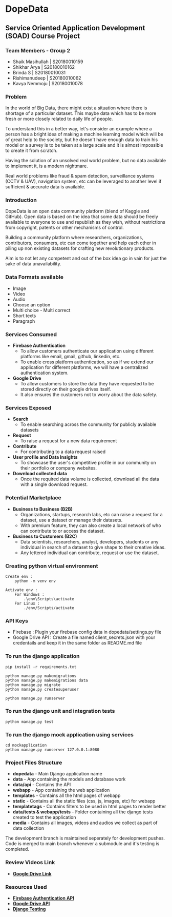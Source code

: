 # DopeData

## Service Oriented Application Development (SOAD) Course Project

### Team Members - Group 2
-   Shaik Masihullah | S20180010159
-   Shikhar Arya | S20180010162
-   Brinda S | S20180010031
-   Rishimanudeep | S20180010062
-   Kavya Nemmoju | S20180010078

### Problem
In the world of Big Data, there might exist a situation where there is shortage of a particular dataset.
This maybe data which has to be more fresh or more closely related to daily life of people.

To understand this in a better way, let's consider an example where a person has a bright idea of making a machine learning model which will be of great help to the society, but he doesn't have enough data to train his model or a survey is to be taken at a large scale and it is almost impossible to create it from scratch.

Having the solution of an unsolved real world problem, but no data available to implement it, is a modern nightmare.

Real world problems like fraud & spam detection, surveillance systems (CCTV & UAV), navigation system, etc can be leveraged to another level if sufficient & accurate data is available.

### Introduction
DopeData is an open data community platform (blend of Kaggle and GitHub). Open data is based on the idea that some data should be freely available to everyone to use and republish as they wish, without restrictions from copyright, patents or other mechanisms of control.

Building a community platform where researchers, organizations, contributors, consumers, etc can come together and help each other in piling up non existing datasets for crafting new revolutionary products.

Aim is to not let any competent and out of the box idea go in vain for just the sake of data unavailability.

### Data Formats available
-   Image
-   Video
-   Audio
-   Choose an option
-   Multi choice - Multi correct
-   Short texts
-   Paragraph

### Services Consumed
-   **Firebase Authentication**
    -   To allow customers authenticate our application using different platforms like email, gmail, github, linkedin, etc.
    -   To enable cross platform authentication, so as if we extend our application for different platforms, we will have a centralized authentication system.
-   **Google Drive**
    -   To allow customers to store the data they have requested to be stored directly on their google drives itself.
    -   It also ensures the customers not to worry about the data safety.

### Services Exposed
-   **Search**
    -   To enable searching across the community for publicly available datasets
-   **Request**
    -   To raise a request for a new data requirement
-   **Contribute**
    -   For contributing to a data request raised
-   **User profile and Data Insights**
    -   To showcase the user's competitive profile in our community on their portfolio or company websites.
-   **Download collected data**
    -   Once the required data volume is collected, download all the data with a single download request.

### Potential Marketplace
-   **Business to Business (B2B)**
    -   Organizations, startups, research labs, etc can raise a request for a dataset, use a dataset or manage their datasets.
    -   With premium feature, they can also create a local network of who can contribute to or access the dataset.
-   **Business to Customers (B2C)**
    -   Data scientists, researchers, analyst, developers, students or any individual in search of a dataset to give shape to their creative ideas.
    -   Any lettered individual can contribute, request or use the dataset.

### Creating python virtual environment
```
Create env :
	python -m venv env

Activate env :
	For Windows :
		.\env\Scripts\activate
	For Linux :
		./env/Scripts/activate
```

### API Keys
-   Firebase : Plugin your firebase config data in dopedata/settings.py file
-   Google Drive API : Create a file named client_secrets.json with your credentails and keep it in the same folder as README.md file

### To run the django application
```
pip install -r requirements.txt

python manage.py makemigrations
python manage.py makemigrations data
python manage.py migrate
python manage.py createsuperuser

python manage.py runserver
```

### To run the django unit and integration tests
```
python manage.py test
```

### To run the django mock application using services
```
cd mockapplication
python manage.py runserver 127.0.0.1:8080
```

### Project Files Structure
-   **dopedata** - Main Django application name
-   **data** - App containing the models and database work
-   **data/api** - Contains the API
-   **webapp** - App containing the web application
-   **templates** - Contains all the html pages of webapp
-   **static** - Contains all the static files (css, js, images, etc) for webapp
-   **templatetags** - Contains filters to be used in html pages to render better
-   **data/tests & webapp/tests** - Folder containing all the django tests created to test the application
-   **media** - Contains all images, videos and audios we collect as part of data collection

The development branch is maintained seperately for development pushes. Code is merged to main branch whenever a submodule and it's testing is completed.

### Review Videos Link
-   [**Google Drive Link**](https://drive.google.com/drive/folders/1_jsIHaLgilVkxZ67JS9u8vjdDyQ0DRXB?usp=sharing)

### Resources Used
-   [**Firebase Authentication API**](http://www.lib4dev.in/info/thisbejim/Pyrebase/36919582)
-   [**Google Drive API**](https://googleworkspace.github.io/PyDrive/docs/build/html/index.html)
-   [**Django Testing**](https://www.valentinog.com/blog/testing-django/)
